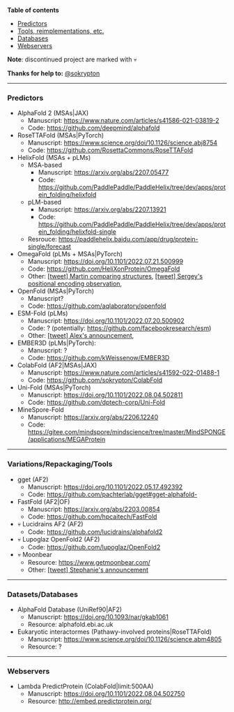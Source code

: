 **Table of contents**
* [Predictors](#Predictors)
* [Tools, reimplementations, etc.](#Tools)
* [Databases](#Databases)
* [Webservers](#Webservers)


**Note**: discontinued project are marked with 💀

**Thanks for help to:** [@sokrypton](https://twitter.com/sokrypton)

----

<a name="Predictors"></a>
### Predictors
- AlphaFold 2 (MSAs|JAX)
  - Manuscript: https://www.nature.com/articles/s41586-021-03819-2
  - Code: https://github.com/deepmind/alphafold
- RoseTTAFold (MSAs|PyTorch)
  - Manuscript: https://www.science.org/doi/10.1126/science.abj8754
  - Code: https://github.com/RosettaCommons/RoseTTAFold
- HelixFold (MSAs + pLMs)
  - MSA-based
    - Manuscript: https://arxiv.org/abs/2207.05477
    - Code:  https://github.com/PaddlePaddle/PaddleHelix/tree/dev/apps/protein_folding/helixfold
  - pLM-based
    - Manuscript: https://arxiv.org/abs/2207.13921
    - Code: https://github.com/PaddlePaddle/PaddleHelix/tree/dev/apps/protein_folding/helixfold-single
  - Resrouce: https://paddlehelix.baidu.com/app/drug/protein-single/forecast
- OmegaFold (pLMs + MSAs|PyTorch)
  - Manuscript: https://doi.org/10.1101/2022.07.21.500999
  - Code: https://github.com/HeliXonProtein/OmegaFold
  - Other: [[tweet] Martin comparing structures](https://twitter.com/thesteinegger/status/1554881669718573062), [[tweet] Sergey's positional encoding observation](https://twitter.com/sokrypton/status/1555536325176168448), 
- OpenFold (MSAs|PyTorch)
  - Manuscript?
  - Code: https://github.com/aqlaboratory/openfold
- ESM-Fold (pLMs)
  - Manuscript: https://doi.org/10.1101/2022.07.20.500902
  - Code: ? (potentially: https://github.com/facebookresearch/esm)
  - Other: [[tweet] Alex's announcement](https://twitter.com/alexrives/status/1550148755206414341), 
- EMBER3D (pLMs|PyTorch):
  - Manuscript: ?
  - Code: https://github.com/kWeissenow/EMBER3D
- ColabFold (AF2|MSAs|JAX)
  - Manuscript: https://www.nature.com/articles/s41592-022-01488-1
  - Code: https://github.com/sokrypton/ColabFold
- Uni-Fold (MSAs|PyTorch)
  - Manuscript: https://doi.org/10.1101/2022.08.04.502811
  - Code: https://github.com/dptech-corp/Uni-Fold
- MineSpore-Fold
  - Manuscript: https://arxiv.org/abs/2206.12240
  - Code: https://gitee.com/mindspore/mindscience/tree/master/MindSPONGE/applications/MEGAProtein

 ----
 
<a name="Tools"></a>
### Variations/Repackaging/Tools
 - gget (AF2)
   - Manuscript: https://doi.org/10.1101/2022.05.17.492392
   - Code: https://github.com/pachterlab/gget#gget-alphafold-
 - FastFold (AF2|OF)
   - Manuscript: https://arxiv.org/abs/2203.00854
   - Code: https://github.com/hpcaitech/FastFold
 - 💀 Lucidrains AF2 (AF2)
   - Code: https://github.com/lucidrains/alphafold2
- 💀 Lupoglaz OpenFold2 (AF2)
   - Code: https://github.com/lupoglaz/OpenFold2
- 💀 Moonbear
   - Resource: https://www.getmoonbear.com/
   - Other: [[tweet] Stephanie's announcement](https://twitter.com/stephanieszhang/status/1427773598199164937)
 ---- 

<a name="Databases"></a>
### Datasets/Databases
 - AlphaFold Database (UniRef90|AF2)
   - Manuscript: https://doi.org/10.1093/nar/gkab1061
   - Resource: alphafold.ebi.ac.uk
 - Eukaryotic interactormes (Pathawy-involved proteins|RoseTTAFold)
   - Manuscript: https://www.science.org/doi/10.1126/science.abm4805
   - Resource: ?

 ----

<a name="Webservers"></a>
### Webservers
 - Lambda PredictProtein (ColabFold|limit:500AA)
   - Manuscript: https://doi.org/10.1101/2022.08.04.502750
   - Resource: http://embed.predictprotein.org/
